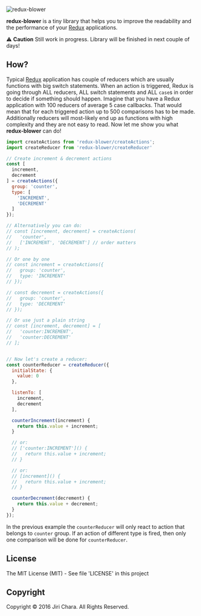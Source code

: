 ![redux-blower](https://raw.github.com/JiriChara/redux-blower/master/images/blower.jpg)

**redux-blower** is a tiny library that helps you to improve the readability and the performance of your [Redux](https://github.com/reactjs/redux) applications.

:warning: **Caution** Still work in progress. Library will be finished in next couple of days!

## How?

Typical [Redux](https://github.com/reactjs/redux) application has couple of reducers which are usually functions with big switch statements. When an action is triggered, Redux is going through ALL reducers, ALL switch statements and  ALL `case`s  in order to decide if something should happen. Imagine that you have a Redux application with 100 reducers of average 5 case callbacks. That would mean that for each triggered action up to 500 comparisons has to be made. Additionally reducers will most-likely end up as functions with high complexity and they are not easy to read. Now let me show you what **redux-blower** can do!

```javascript
import createActions from 'redux-blower/createActions';
import createReducer from 'redux-blower/createReducer'

// Create increment & decrement actions
const [
  increment,
  decrement
] = createActions({
  group: 'counter',
  type: [
    'INCREMENT',
    'DECREMENT'
  ]
});

// Alternatively you can do:
// const [increment, decrement] = createActions(
//   'counter',
//   ['INCREMENT', 'DECREMENT'] // order matters
// );

// Or one by one
// const increment = createActions({
//   group: 'counter',
//   type: 'INCREMENT'
// });

// const decrement = createActions({
//   group: 'counter',
//   type: 'DECREMENT'
// });

// Or use just a plain string
// const [increment, decrement] = [
//   'counter:INCREMENT',
//   'counter:DECREMENT'
// ];


// Now let's create a reducer:
const counterReducer = createReducer({
  initialState: {
    value: 0
  },

  listenTo: [
    increment,
    decrement
  ],

  counterIncrement(increment) {
    return this.value + increment;
  }

  // or:
  // ['counter:INCREMENT']() {
  //   return this.value + increment;
  // }

  // or:
  // [increment]() {
  //   return this.value + increment;
  // }

  counterDecrement(decrement) {
    return this.value + decrement;
  }
});
```

In the previous example the `counterReducer` will only react to action that belongs to `counter` group. If an action of different type is fired, then only one comparison will be done for `counterReducer`.

## License
The MIT License (MIT) - See file 'LICENSE' in this project

## Copyright
Copyright © 2016 Jiri Chara. All Rights Reserved.
